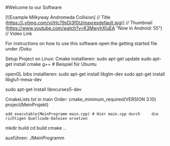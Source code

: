 #Welcome to our Software

[![Example Milkyway Andromeda Collision]          // Title
(https://i.ytimg.com/vi/Hc79sDi3f0U/maxresdefault.jpg)] // Thumbnail
(https://www.youtube.com/watch?v=K3MwyhXIuEA "Now in Android: 55")    // Video Link

For instructions on how to use this software open the getting started file under /Doku



Setup Project on Linux:
Cmake installieren:
	sudo apt-get update
	sudo apt-get install cmake g++ # Beispiel für Ubuntu

openGL bibs installieren:
	sudo apt-get install libglm-dev
	sudo apt-get install libglu1-mesa-dev

sudo apt-get install libncurses5-dev

CmakeLists.txt    in main Order:
	cmake_minimum_required(VERSION 3.10)
	project(MeinProjekt)

	add_executable(MeinProgramm main.cpp) # Hier main.cpp durch 	die richtigen Quellcode-Dateien ersetzen


mkdir build
cd build
cmake ..

ausführen:
./MeinProgramm
